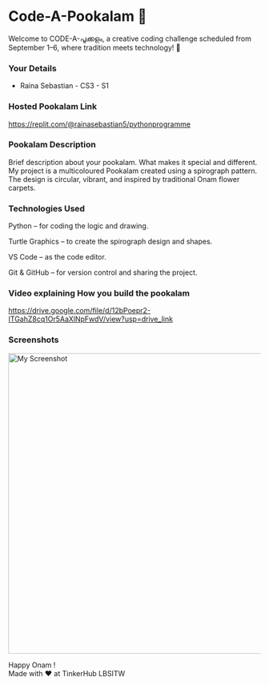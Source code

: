 

# Code-A-Pookalam 🌸
Welcome to CODE-A-പൂക്കളം, a creative coding challenge scheduled from September 1–6, where tradition meets technology! 🌼


### Your Details
- Raina Sebastian - CS3 - S1



### Hosted Pookalam Link
https://replit.com/@rainasebastian5/pythonprogramme



### Pookalam Description
Brief description about your pookalam. What makes it special and different.
My project is a multicoloured Pookalam created using a spirograph pattern. The design is circular, vibrant, and inspired by traditional Onam flower carpets.


### Technologies Used 
Python – for coding the logic and drawing.

Turtle Graphics – to create the spirograph design and shapes.

VS Code – as the code editor.

Git & GitHub – for version control and sharing the project.

### Video explaining How you build the pookalam
https://drive.google.com/file/d/12bPoepr2-ITGahZ8cq1Or5AaXlNpFwdV/view?usp=drive_link


### Screenshots

<img src="assets/Screenshot.png" alt="My Screenshot" width="600" />


Happy Onam ! <br>
Made with ❤️ at TinkerHub LBSITW
